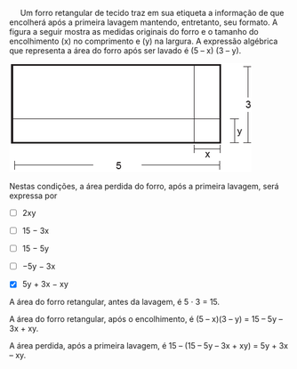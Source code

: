 

     Um forro retangular de tecido traz em sua etiqueta a informação de que encolherá após a primeira lavagem mantendo, entretanto, seu formato. A figura a seguir mostra as medidas originais do forro e o tamanho do encolhimento (x) no comprimento e (y) na largura. A expressão algébrica que representa a área do forro após ser lavado é (5 – x) (3 – y).

![](011a2324-903c-2cf3-5645-4e4f95716e4e.png)

Nestas condições, a área perdida do forro, após a primeira lavagem, será expressa por



- [ ] 2xy
- [ ] 15 − 3x
- [ ] 15 − 5y
- [ ] −5y − 3x
- [x] 5y + 3x − xy


A área do forro retangular, antes da lavagem, é 5 ⋅ 3 = 15.

A área do forro retangular, após o encolhimento, é (5 – x)(3 – y) = 15 – 5y – 3x + xy.

A área perdida, após a primeira lavagem, é 15 – (15 – 5y – 3x + xy) = 5y + 3x – xy.
